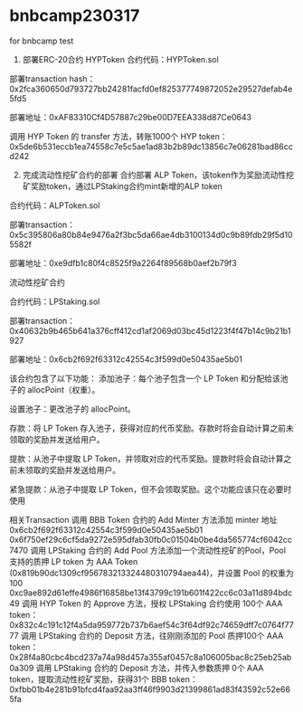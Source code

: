 # bnbcamp230317
for bnbcamp test
1. 部署ERC-20合约
HYPToken 合约代码：HYPToken.sol

部署transaction hash： 0x2fca360650d793727bb24281facfd0ef825377749872052e29527defab4e5fd5

部署地址：0xAF83310Cf4D57887c29be00D7EEA338d87Ce0643

调用 HYP Token 的 transfer 方法，转账1000个 HYP token：
0x5de6b531eccb1ea74558c7e5c5ae1ad83b2b89dc13856c7e06281bad86ccd242

2. 完成流动性挖矿合约的部署
合约部署
ALP Token，该token作为奖励流动性挖矿奖励token，通过LPStaking合约mint新增的ALP token

合约代码：ALPToken.sol

部署transaction：0x5c395806a80b84e9476a2f3bc5da66ae4db3100134d0c9b89fdb29f5d105582f

部署地址：0xe9dfb1c80f4c8525f9a2264f89568b0aef2b79f3

流动性挖矿合约

合约代码：LPStaking.sol

部署transaction：0x40632b9b465b641a376cff412cd1af2069d03bc45d1223f4f47b14c9b21b1927

部署地址：0x6cb2f692f63312c42554c3f599d0e50435ae5b01

该合约包含了以下功能：
添加池子：每个池子包含一个 LP Token 和分配给该池子的 allocPoint（权重）。

设置池子：更改池子的 allocPoint。

存款：将 LP Token 存入池子，获得对应的代币奖励。存款时将会自动计算之前未领取的奖励并发送给用户。

提款：从池子中提取 LP Token，并领取对应的代币奖励。提款时将会自动计算之前未领取的奖励并发送给用户。

紧急提款：从池子中提取 LP Token，但不会领取奖励。这个功能应该只在必要时使用

相关Transaction
调用 BBB Token 合约的 Add Minter 方法添加 minter 地址 0x6cb2f692f63312c42554c3f599d0e50435ae5b01
0x6f750ef29c6cf5da9272e595dfab30fb0c01504b0be4da565774cf6042cc7470
调用 LPStaking 合约的 Add Pool 方法添加一个流动性挖矿的Pool，Pool 支持的质押 LP token 为 AAA Token (0x819b90dc1309cf956783213324480310794aea44)，并设置 Pool 的权重为 100
0xc9ae892d61effe4986f16858be13f43799c191b601f422cc6c03a11d894bdc49
调用 HYP Token 的 Approve 方法，授权 LPStaking 合约使用 100个 AAA token：
0x832c4c191c12f4a5da959772b737b6aef54c3f64df92c74659dff7c0764f7777
调用 LPStaking 合约的 Deposit 方法，往刚刚添加的 Pool 质押100个 AAA token：
0x28f4a80cbc4bcd237a74a98d457a355af0457c8a106005bac8c25eb25ab0a309
调用 LPStaking 合约的 Deposit 方法，并传入参数质押 0个 AAA token，提取流动性挖矿奖励，获得31个 BBB token：
0xfbb01b4e281b91bfcd4faa92aa3ff46f9903d21399861ad83f43592c52e665fa
